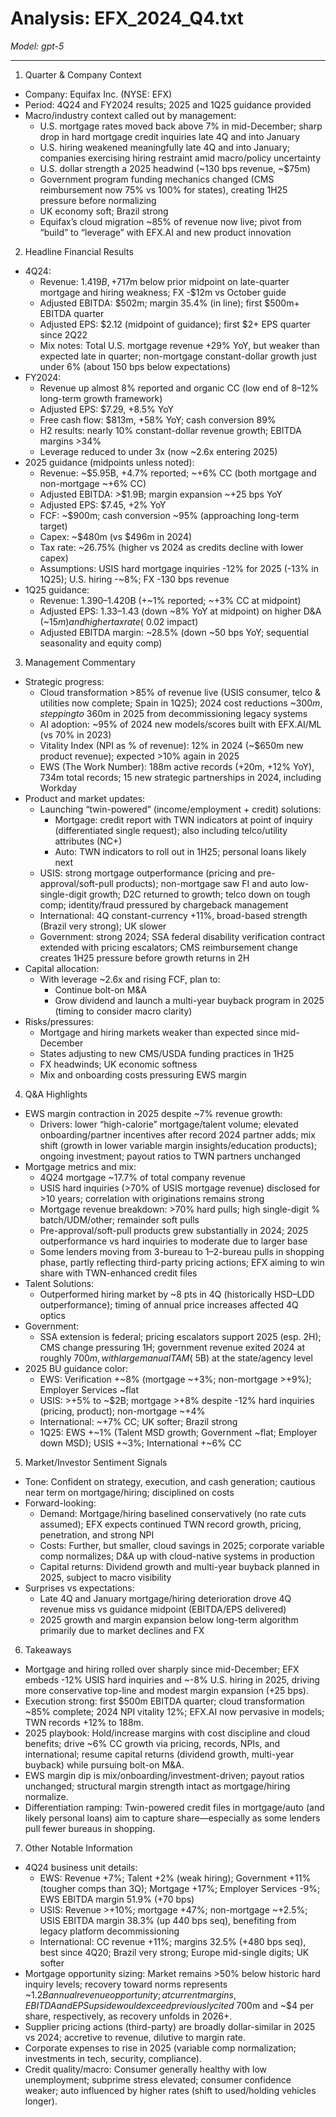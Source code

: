 # Analysis: EFX_2024_Q4.txt

*Model: gpt-5*

---

1) Quarter & Company Context
- Company: Equifax Inc. (NYSE: EFX)
- Period: 4Q24 and FY2024 results; 2025 and 1Q25 guidance provided
- Macro/industry context called out by management:
  - U.S. mortgage rates moved back above 7% in mid-December; sharp drop in hard mortgage credit inquiries late 4Q and into January
  - U.S. hiring weakened meaningfully late 4Q and into January; companies exercising hiring restraint amid macro/policy uncertainty
  - U.S. dollar strength a 2025 headwind (~130 bps revenue, ~$75m)
  - Government program funding mechanics changed (CMS reimbursement now 75% vs 100% for states), creating 1H25 pressure before normalizing
  - UK economy soft; Brazil strong
  - Equifax’s cloud migration ~85% of revenue now live; pivot from “build” to “leverage” with EFX.AI and new product innovation

2) Headline Financial Results
- 4Q24:
  - Revenue: $1.419B, +7% reported; +9% organic CC; ~$17m below prior midpoint on late-quarter mortgage and hiring weakness; FX -$12m vs October guide
  - Adjusted EBITDA: $502m; margin 35.4% (in line); first $500m+ EBITDA quarter
  - Adjusted EPS: $2.12 (midpoint of guidance); first $2+ EPS quarter since 2Q22
  - Mix notes: Total U.S. mortgage revenue +29% YoY, but weaker than expected late in quarter; non-mortgage constant-dollar growth just under 6% (about 150 bps below expectations)
- FY2024:
  - Revenue up almost 8% reported and organic CC (low end of 8–12% long-term growth framework)
  - Adjusted EPS: $7.29, +8.5% YoY
  - Free cash flow: $813m, +58% YoY; cash conversion 89%
  - H2 results: nearly 10% constant-dollar revenue growth; EBITDA margins >34%
  - Leverage reduced to under 3x (now ~2.6x entering 2025)
- 2025 guidance (midpoints unless noted):
  - Revenue: ~$5.95B, +4.7% reported; ~+6% CC (both mortgage and non-mortgage ~+6% CC)
  - Adjusted EBITDA: >$1.9B; margin expansion ~+25 bps YoY
  - Adjusted EPS: $7.45, +2% YoY
  - FCF: ~$900m; cash conversion ~95% (approaching long-term target)
  - Capex: ~$480m (vs $496m in 2024)
  - Tax rate: ~26.75% (higher vs 2024 as credits decline with lower capex)
  - Assumptions: USIS hard mortgage inquiries -12% for 2025 (-13% in 1Q25); U.S. hiring -~8%; FX -130 bps revenue
- 1Q25 guidance:
  - Revenue: $1.390–$1.420B (+~1% reported; ~+3% CC at midpoint)
  - Adjusted EPS: $1.33–$1.43 (down ~8% YoY at midpoint) on higher D&A (~$15m) and higher tax rate (~$0.02 impact)
  - Adjusted EBITDA margin: ~28.5% (down ~50 bps YoY; sequential seasonality and equity comp)

3) Management Commentary
- Strategic progress:
  - Cloud transformation >85% of revenue live (USIS consumer, telco & utilities now complete; Spain in 1Q25); 2024 cost reductions ~$300m, stepping to ~$360m in 2025 from decommissioning legacy systems
  - AI adoption: ~95% of 2024 new models/scores built with EFX.AI/ML (vs 70% in 2023)
  - Vitality Index (NPI as % of revenue): 12% in 2024 (~$650m new product revenue); expected >10% again in 2025
  - EWS (The Work Number): 188m active records (+20m, +12% YoY), 734m total records; 15 new strategic partnerships in 2024, including Workday
- Product and market updates:
  - Launching “twin-powered” (income/employment + credit) solutions:
    - Mortgage: credit report with TWN indicators at point of inquiry (differentiated single request); also including telco/utility attributes (NC+)
    - Auto: TWN indicators to roll out in 1H25; personal loans likely next
  - USIS: strong mortgage outperformance (pricing and pre-approval/soft-pull products); non-mortgage saw FI and auto low-single-digit growth; D2C returned to growth; telco down on tough comp; identity/fraud pressured by chargeback management
  - International: 4Q constant-currency +11%, broad-based strength (Brazil very strong); UK slower
  - Government: strong 2024; SSA federal disability verification contract extended with pricing escalators; CMS reimbursement change creates 1H25 pressure before growth returns in 2H
- Capital allocation:
  - With leverage ~2.6x and rising FCF, plan to:
    - Continue bolt-on M&A
    - Grow dividend and launch a multi-year buyback program in 2025 (timing to consider macro clarity)
- Risks/pressures:
  - Mortgage and hiring markets weaker than expected since mid-December
  - States adjusting to new CMS/USDA funding practices in 1H25
  - FX headwinds; UK economic softness
  - Mix and onboarding costs pressuring EWS margin

4) Q&A Highlights
- EWS margin contraction in 2025 despite ~7% revenue growth:
  - Drivers: lower “high-calorie” mortgage/talent volume; elevated onboarding/partner incentives after record 2024 partner adds; mix shift (growth in lower variable margin insights/education products); ongoing investment; payout ratios to TWN partners unchanged
- Mortgage metrics and mix:
  - 4Q24 mortgage ~17.7% of total company revenue
  - USIS hard inquiries (>70% of USIS mortgage revenue) disclosed for >10 years; correlation with originations remains strong
  - Mortgage revenue breakdown: >70% hard pulls; high single-digit % batch/UDM/other; remainder soft pulls
  - Pre-approval/soft-pull products grew substantially in 2024; 2025 outperformance vs hard inquiries to moderate due to larger base
  - Some lenders moving from 3-bureau to 1–2-bureau pulls in shopping phase, partly reflecting third-party pricing actions; EFX aiming to win share with TWN-enhanced credit files
- Talent Solutions:
  - Outperformed hiring market by ~8 pts in 4Q (historically HSD–LDD outperformance); timing of annual price increases affected 4Q optics
- Government:
  - SSA extension is federal; pricing escalators support 2025 (esp. 2H); CMS change pressuring 1H; government revenue exited 2024 at roughly $700m, with large manual TAM (~$5B) at the state/agency level
- 2025 BU guidance color:
  - EWS: Verification +~8% (mortgage ~+3%; non-mortgage >+9%); Employer Services ~flat
  - USIS: >+5% to ~$2B; mortgage >+8% despite -12% hard inquiries (pricing, product); non-mortgage ~+4%
  - International: ~+7% CC; UK softer; Brazil strong
  - 1Q25: EWS +~1% (Talent MSD growth; Government ~flat; Employer down MSD); USIS +~3%; International +~6% CC

5) Market/Investor Sentiment Signals
- Tone: Confident on strategy, execution, and cash generation; cautious near term on mortgage/hiring; disciplined on costs
- Forward-looking:
  - Demand: Mortgage/hiring baselined conservatively (no rate cuts assumed); EFX expects continued TWN record growth, pricing, penetration, and strong NPI
  - Costs: Further, but smaller, cloud savings in 2025; corporate variable comp normalizes; D&A up with cloud-native systems in production
  - Capital returns: Dividend growth and multi-year buyback planned in 2025, subject to macro visibility
- Surprises vs expectations:
  - Late 4Q and January mortgage/hiring deterioration drove 4Q revenue miss vs guidance midpoint (EBITDA/EPS delivered)
  - 2025 growth and margin expansion below long-term algorithm primarily due to market declines and FX

6) Takeaways
- Mortgage and hiring rolled over sharply since mid-December; EFX embeds -12% USIS hard inquiries and ~-8% U.S. hiring in 2025, driving more conservative top-line and modest margin expansion (+25 bps).
- Execution strong: first $500m EBITDA quarter; cloud transformation ~85% complete; 2024 NPI vitality 12%; EFX.AI now pervasive in models; TWN records +12% to 188m.
- 2025 playbook: Hold/increase margins with cost discipline and cloud benefits; drive ~6% CC growth via pricing, records, NPIs, and international; resume capital returns (dividend growth, multi-year buyback) while pursuing bolt-on M&A.
- EWS margin dip is mix/onboarding/investment-driven; payout ratios unchanged; structural margin strength intact as mortgage/hiring normalize.
- Differentiation ramping: Twin-powered credit files in mortgage/auto (and likely personal loans) aim to capture share—especially as some lenders pull fewer bureaus in shopping.

7) Other Notable Information
- 4Q24 business unit details:
  - EWS: Revenue +7%; Talent +2% (weak hiring); Government +11% (tougher comps than 3Q); Mortgage +17%; Employer Services -9%; EWS EBITDA margin 51.9% (+70 bps)
  - USIS: Revenue >+10%; mortgage +47%; non-mortgage ~+2.5%; USIS EBITDA margin 38.3% (up 440 bps seq), benefiting from legacy platform decommissioning
  - International: CC revenue +11%; margins 32.5% (+480 bps seq), best since 4Q20; Brazil very strong; Europe mid-single digits; UK softer
- Mortgage opportunity sizing: Market remains >50% below historic hard inquiry levels; recovery toward norms represents ~$1.2B annual revenue opportunity; at current margins, EBITDA and EPS upside would exceed previously cited ~$700m and ~$4 per share, respectively, as recovery unfolds in 2026+.
- Supplier pricing actions (third-party) are broadly dollar-similar in 2025 vs 2024; accretive to revenue, dilutive to margin rate.
- Corporate expenses to rise in 2025 (variable comp normalization; investments in tech, security, compliance).
- Credit quality/macro: Consumer generally healthy with low unemployment; subprime stress elevated; consumer confidence weaker; auto influenced by higher rates (shift to used/holding vehicles longer).
